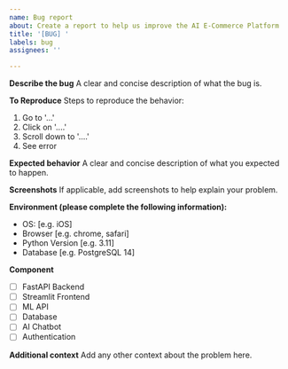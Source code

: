 ```yaml
---
name: Bug report
about: Create a report to help us improve the AI E-Commerce Platform
title: '[BUG] '
labels: bug
assignees: ''

---
```


**Describe the bug**
A clear and concise description of what the bug is.

**To Reproduce**
Steps to reproduce the behavior:
1. Go to '...'
2. Click on '....'
3. Scroll down to '....'
4. See error

**Expected behavior**
A clear and concise description of what you expected to happen.

**Screenshots**
If applicable, add screenshots to help explain your problem.

**Environment (please complete the following information):**
- OS: [e.g. iOS]
- Browser [e.g. chrome, safari]
- Python Version [e.g. 3.11]
- Database [e.g. PostgreSQL 14]

**Component**
- [ ] FastAPI Backend
- [ ] Streamlit Frontend
- [ ] ML API
- [ ] Database
- [ ] AI Chatbot
- [ ] Authentication

**Additional context**
Add any other context about the problem here.